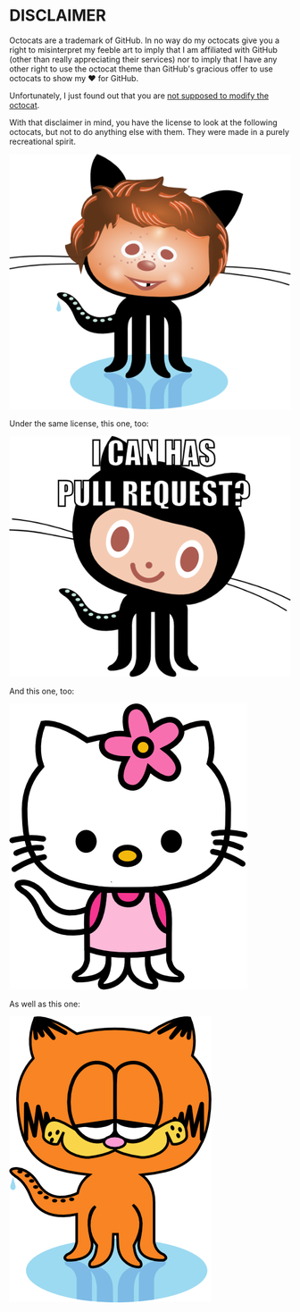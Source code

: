 # **DISCLAIMER**

Octocats are a trademark of GitHub. In no way do my octocats give you a right to
misinterpret my feeble art to imply that I am affiliated with GitHub (other than
really appreciating their services) nor to imply that I have any other right to
use the octocat theme than GitHub's gracious offer to use octocats to show my ♥
for GitHub.

Unfortunately, I just found out that you are [not supposed to modify the octocat](https://github.com/logos).

With that disclaimer in mind, you have the license to look at the following octocats, but not to do anything else with them. They were made in a purely recreational spirit.

![](octocat-e-neuman.png?raw=true)

Under the same license, this one, too:

![](i-can-haz-pull-request.png?raw=true)

And this one, too:

![](hello-octokitty.png?raw=true)

As well as this one:

![](garfield.png?raw=true)
